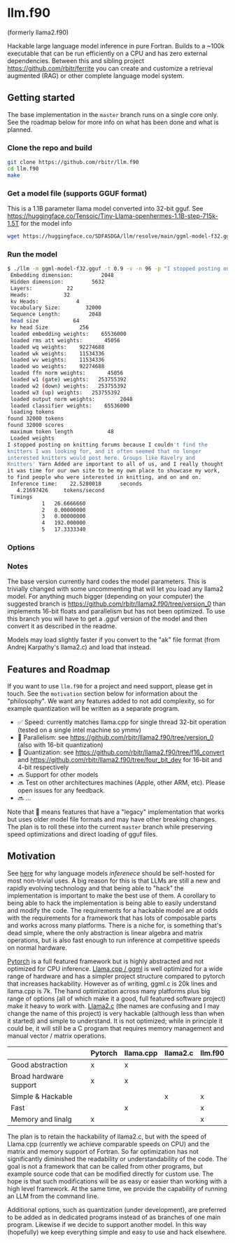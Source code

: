 # llm.f90 

(formerly llama2.f90)

Hackable large language model inference in pure Fortran. Builds to a ~100k executable that can be run efficiently on a CPU and has zero external dependencies. Between this and sibling project https://github.com/rbitr/ferrite you can create and customize a retrieval augmented (RAG) or other complete language model system.


## Getting started

The base implementation in the `master` branch runs on a single core only. See the roadmap below for more info on what has been done and what is planned.


### Clone the repo and build
```bash
git clone https://github.com/rbitr/llm.f90
cd llm.f90
make
```

### Get a model file (supports GGUF format)

This is a 1.1B parameter llama model converted into 32-bit gguf. See https://huggingface.co/Tensoic/Tiny-Llama-openhermes-1.1B-step-715k-1.5T for the model info

```bash
wget https://huggingface.co/SDFASDGA/llm/resolve/main/ggml-model-f32.gguf
```

### Run the model

```bash
$ ./llm -m ggml-model-f32.gguf -t 0.9 -v -n 96 -p "I stopped posting on knitting forums because"
 Embedding dimension:         2048
 Hidden dimension:         5632
 Layers:           22
 Heads:           32
 kv Heads:            4
 Vocabulary Size:        32000
 Sequence Length:         2048
 head size           64
 kv head Size          256
 loaded embedding weights:    65536000
 loaded rms att weights:       45056
 loaded wq weights:    92274688
 loaded wk weights:    11534336
 loaded wv weights:    11534336
 loaded wo weights:    92274688
 loaded ffn norm weights:       45056
 loaded w1 (gate) weights:   253755392
 loaded w2 (down) weights:   253755392
 loaded w3 (up) weights:   253755392
 loaded output norm weights:        2048
 loaded classifier weights:    65536000
 loading tokens
found 32000 tokens
found 32000 scores
 maximum token length           48
 Loaded weights
I stopped posting on knitting forums because I couldn't find the 
knitters I was looking for, and it often seemed that no longer 
interested knitters would post here. Groups like Ravelry and 
Knitters' Yarn Added are important to all of us, and I really thought 
it was time for our own site to be my own place to showcase my work, 
to find people who were interested in knitting, and on and on. 
 Inference time:    22.5280018      seconds
   4.21697426     tokens/second
 Timings
           1   26.6666660    
           2   0.00000000    
           3   0.00000000    
           4   192.000000    
           5   17.3333340 
```

### Options

### Notes

The base version currently hard codes the model parameters. This is trivially changed with some uncommenting that will let you load any llama2 model. For anything much bigger (depending on your computer) the suggested branch is https://github.com/rbitr/llama2.f90/tree/version_0 than implements 16-bit floats and parallelism but has not been optimized. To use this branch you will have to get a .gguf version of the model and then convert it as described in the readme.

Models may load slightly faster if you convert to the "ak" file format (from Andrej Karpathy's llama2.c) and load that instead. 

## Features and Roadmap

If you want to use `llm.f90` for a project and need support, please get in touch. See the `motivation` section below for information about the "philosophy". We want any features added to not add complexity, so for example quantization will be written as a separate program.

- :white_check_mark: Speed: currently matches llama.cpp for single thread 32-bit operation (tested on a single intel machine so ymmv)
- :construction: Parallelism: see https://github.com/rbitr/llama2.f90/tree/version_0 (also with 16-bit quantization)
- :construction: Quantization: see https://github.com/rbitr/llama2.f90/tree/f16_convert and https://github.com/rbitr/llama2.f90/tree/four_bit_dev for 16-bit and 4-bit respectively
- :soon: Support for other models
- :soon: Test on other architectures machines (Apple, other ARM, etc). Please open issues for any feedback.
- :soon: ... 

Note that :construction: means features that have a "legacy" implementation that works but uses older model file formats and may have other breaking changes. The plan is to roll these into the current `master` branch while preserving speed optimizations and direct loading of gguf files.

## Motivation

See [here](http://marble.onl/posts/why_host_your_own_llm.html) for why language models *inferenece* should be self-hosted for most non-trivial uses. A big reason for this is that LLMs are still a new and rapidly evolving technology and that being able to "hack" the implementation is important to make the best use of them. A corollary to being able to hack the implementation is being able to easily understand and modify the code. The requirements for a hackable model are at odds with the requirements for a framework that has lots of composable parts and works across many platforms. There is a niche for, is something that's dead simple, where the only abstraction is linear algebra and matrix operations, but is also fast enough to run inference at competitive speeds on normal hardware. 

[Pytorch](https://pytorch.org/) is a full featured framework but is highly abstracted and not optimized for CPU inference. [Llama.cpp / ggml](https://github.com/ggerganov/llama.cpp) is well optimized for a wide range of hardware and has a simpler project structure compared to pytorch that increases hackability. However as of writing, ggml.c is 20k lines and llama.cpp is 7k. The hand optimization across many platforms plus big range of options (all of which make it a good, full featured software project) make it heavy to work with. [Llama2.c](https://github.com/karpathy/llama2.c) (the names are confusing and I may change the name of this project) is very hackable (although less than when it started) and simple to understand. It is not optimized; while in principle it could be, it will still be a C program that requires memory management and manual vector / matrix operations.

| | Pytorch | llama.cpp | llama2.c | llm.f90 |
|-|---------|-----------|----------|------------|
|Good abstraction| x | x | | |
|Broad hardware support| x | x | | |
|Simple & Hackable| | | x | x |
|Fast| | x | | x |
|Memory and linalg| x | | | x |


The plan is to retain the hackability of llama2.c, but with the speed of Llama.cpp (currently we achieve comparable speeds on CPU) and the matrix and memory support of Fortran. So far optimization has not significantly diminished the readability or understandability of the code. The goal is not a framework that can be called from other programs, but example source code that can be modified directly for custom use. The hope is that such modifications will be as easy or easier than working with a high level framework. At the same time, we provide the capability of running an LLM from the command line. 

Additional options, such as quantization (under development), are preferred to be added as in dedicated programs instead of as branches of one main program. Likewise if we decide to support another model. In this way (hopefully) we keep everything simple and easy to use and hack elsewhere.


